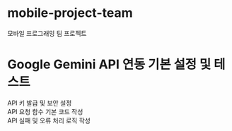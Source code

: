 # mobile-project-team
모바일 프로그래밍 팀 프로젝트

# Google Gemini API 연동 기본 설정 및 테스트<br>
API 키 발급 및 보안 설정<br>
API 요청 함수 기본 코드 작성<br>
API 실패 및 오류 처리 로직 작성